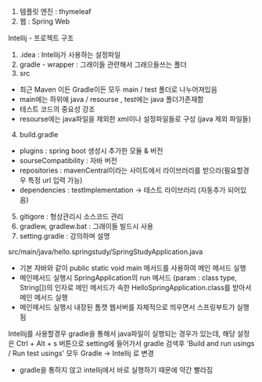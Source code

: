 1. 템플릿 엔진 : thymeleaf
2. 웹 : Spring Web

Intellij - 프로젝트 구조
1. .idea : Intellij가 사용하는 설정파일
2. gradle - wrapper : 그래이들 관련해서 그래으들쓰는 폴더
3. src
 - 최근 Maven 이든 Gradle이든 모두 main / test 폴더로 나누어져있음
 - main에는 하위에 java / resourse , test에는 java 폴더가존재함
 - 테스트 코드의 중요성 강조
 - resourse에는 java파일을 제외한 xml이나 설정파일들로 구성 (java 제외 파일들)
4. build.gradle
 - plugins : spring boot  생성시 추가한 모듈 & 버전
 - sourseCompatibility : 자바 버전
 - repositories : mavenCentral이라는 사이트에서 라이브러리를 받으라(필요할경우 특정 url 입력 가능)
 - dependencies : testImplementation -> 테스트 라이브러리 (자동추가 되어있음)
5. gitigore : 형상관리시 소스코드 관리 
6. gradlew, gradlew.bat : 그래이들 빌드시 사용
7. setting.gradle : 강의하며 설명

src/main/java/hello.springstudy/SpringStudyApplication.java
 - 기본 자바와 같이 public static void main 메서드를 사용하여 메인 메서드 실행
 - 메인메서드 실행시 SpringApplication의 run 메서드 (param : class type, String[])의 인자로 메인 메서드가 속한 HelloSpringApplication.class를 받아서 메인 메서드 실행
 - 메인메서드 실행시 내장된 톰캣 웹서버를 자체적으로 띄우면서 스프링부트가 실행 됨
 
Intellij를 사용할경우 gradle을 통해서 java파일이 실행되는 경우가 있는데, 해당 설정은 Ctrl + Alt + s 버튼으로 setting에 들어가서 gradle 검색후 'Build and run usings / Run test usings' 모두 Gradle -> Intellij 로 변경
 - gradle을 통하지 않고 intellij에서 바로 실행하기 때문에 약간 빨라짐